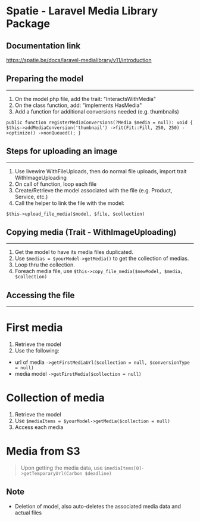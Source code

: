 # Spatie - Laravel Media Library Package

## Documentation link
https://spatie.be/docs/laravel-medialibrary/v11/introduction



## Preparing the model
---
1. On the model php file, add the trait: "InteractsWithMedia"
2. On the class function, add: "implements HasMedia"
3. Add a function for additional conversions needed (e.g. thumbnails)

`public function registerMediaConversions(?Media $media = null): void
{
    $this->addMediaConversion('thumbnail')
        ->fit(Fit::Fill, 250, 250)
        ->optimize()
        ->nonQueued();
}`



## Steps for uploading an image
---
1. Use livewire WithFileUploads, then do normal file uploads, import trait WithImageUploading
2. On call of function, loop each file
3. Create/Retrieve the model associated with the file (e.g. Product, Service, etc.)
4. Call the helper to link the file with the model:

`$this->upload_file_media($model, $file, $collection)`

## Copying media (Trait - WithImageUploading)
---
1. Get the model to have its media files duplicated.
2. Use `$medias = $yourModel->getMedia()` to get the collection of medias.
3. Loop thru the collection.
4. Foreach media file, use `$this->copy_file_media($newModel, $media, $collection)`



## Accessing the file
---
# First media
1. Retrieve the model
2. Use the following:

- url of media `->getFirstMediaUrl($collection = null, $conversionType = null)`
- media model `->getFirstMedia($collection = null)`

# Collection of media
1. Retrieve the model
2. Use `$mediaItems = $yourModel->getMedia($collection = null)`
3. Access each media

# Media from S3
> Upon getting the media data, use `$mediaItems[0]->getTemporaryUrl(Carbon $deadline)`


## Note
- Deletion of model, also auto-deletes the associated media data and actual files